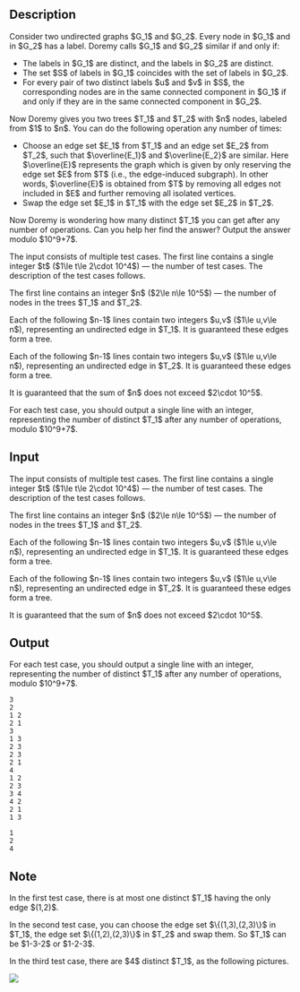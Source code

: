 ## Description

<div><p>Consider two undirected graphs $G_1$ and $G_2$. Every node in $G_1$ and in $G_2$ has a label. Doremy calls $G_1$ and $G_2$ similar if and only if:</p><ul> <li> The labels in $G_1$ are distinct, and the labels in $G_2$ are distinct. </li><li> The set $S$ of labels in $G_1$ coincides with the set of labels in $G_2$. </li><li> For every pair of two distinct labels $u$ and $v$ in $S$, the corresponding nodes are in the same connected component in $G_1$ if and only if they are in the same connected component in $G_2$. </li></ul><p>Now Doremy gives you two trees $T_1$ and $T_2$ with $n$ nodes, labeled from $1$ to $n$. You can do the following operation any number of times:</p><ul> <li> Choose an edge set $E_1$ from $T_1$ and an edge set $E_2$ from $T_2$, such that $\overline{E_1}$ and $\overline{E_2}$ are similar. Here $\overline{E}$ represents the graph which is given by only reserving the edge set $E$ from $T$ (i.e., the edge-induced subgraph). In other words, $\overline{E}$ is obtained from $T$ by removing all edges not included in $E$ and further removing all isolated vertices. </li><li> Swap the edge set $E_1$ in $T_1$ with the edge set $E_2$ in $T_2$. </li></ul><p>Now Doremy is wondering how many distinct $T_1$ you can get after any number of operations. Can you help her find the answer? Output the answer modulo $10^9+7$.</p></div><div class="input-specification"><p>The input consists of multiple test cases. The first line contains a single integer $t$ ($1\le t\le 2\cdot 10^4$)&nbsp;— the number of test cases. The description of the test cases follows.</p><p>The first line contains an integer $n$ ($2\le n\le 10^5$)&nbsp;— the number of nodes in the trees $T_1$ and $T_2$.</p><p>Each of the following $n-1$ lines contain two integers $u,v$ ($1\le u,v\le n$), representing an undirected edge in $T_1$. It is guaranteed these edges form a tree.</p><p>Each of the following $n-1$ lines contain two integers $u,v$ ($1\le u,v\le n$), representing an undirected edge in $T_2$. It is guaranteed these edges form a tree.</p><p>It is guaranteed that the sum of $n$ does not exceed $2\cdot 10^5$.</p></div><div class="output-specification"><p>For each test case, you should output a single line with an integer, representing the number of distinct $T_1$ after any number of operations, modulo $10^9+7$.</p></div>

## Input

<p>The input consists of multiple test cases. The first line contains a single integer $t$ ($1\le t\le 2\cdot 10^4$)&nbsp;— the number of test cases. The description of the test cases follows.</p><p>The first line contains an integer $n$ ($2\le n\le 10^5$)&nbsp;— the number of nodes in the trees $T_1$ and $T_2$.</p><p>Each of the following $n-1$ lines contain two integers $u,v$ ($1\le u,v\le n$), representing an undirected edge in $T_1$. It is guaranteed these edges form a tree.</p><p>Each of the following $n-1$ lines contain two integers $u,v$ ($1\le u,v\le n$), representing an undirected edge in $T_2$. It is guaranteed these edges form a tree.</p><p>It is guaranteed that the sum of $n$ does not exceed $2\cdot 10^5$.</p>

## Output

<p>For each test case, you should output a single line with an integer, representing the number of distinct $T_1$ after any number of operations, modulo $10^9+7$.</p>





```input1|2,3,4,10,11,12,13,14,15,16
3
2
1 2
2 1
3
1 3
2 3
2 3
2 1
4
1 2
2 3
3 4
4 2
2 1
1 3
```




```output1
1
2
4
```



## Note

<p>In the first test case, there is at most one distinct $T_1$ having the only edge $(1,2)$.</p><p>In the second test case, you can choose the edge set $\{(1,3),(2,3)\}$ in $T_1$, the edge set $\{(1,2),(2,3)\}$ in $T_2$ and swap them. So $T_1$ can be $1-3-2$ or $1-2-3$.</p><p>In the third test case, there are $4$ distinct $T_1$, as the following pictures.</p><p><img class="tex-graphics" src="file://fCFcEvnC.png" style="max-width: 100.0%;max-height: 100.0%;"></p>
